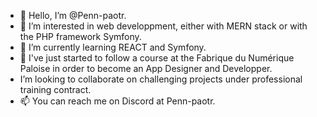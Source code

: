 - 👋 Hello, I’m @Penn-paotr.
- 👀 I’m interested in web developpment, either with MERN stack or with the PHP framework Symfony.
- 🌱 I’m currently learning REACT and Symfony.
- 💞️ I've just started to follow a course at the Fabrique du Numérique Paloise in order to become an App Designer and Developper.
-  I’m looking to collaborate on challenging projects under professional training contract.
- 📫 You can reach me on Discord  at Penn-paotr.
  

<!---
Penn-paotr/Penn-paotr is a ✨ special ✨ repository because its `README.md` (this file) appears on your GitHub profile.
You can click the Preview link to take a look at your changes.
--->
